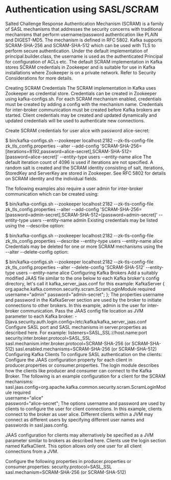 # Authentication using SASL/SCRAM

Salted Challenge Response Authentication Mechanism (SCRAM) is a family of SASL mechanisms that addresses the security concerns with traditional mechanisms that perform username/password authentication like PLAIN and DIGEST-MD5. The mechanism is defined in RFC 5802. Kafka supports SCRAM-SHA-256 and SCRAM-SHA-512 which can be used with TLS to perform secure authentication. Under the default implementation of principal.builder.class, the username is used as the authenticated Principal for configuration of ACLs etc. The default SCRAM implementation in Kafka stores SCRAM credentials in Zookeeper and is suitable for use in Kafka installations where Zookeeper is on a private network. Refer to Security Considerations for more details.

Creating SCRAM Credentials
The SCRAM implementation in Kafka uses Zookeeper as credential store. Credentials can be created in Zookeeper using kafka-configs.sh. For each SCRAM mechanism enabled, credentials must be created by adding a config with the mechanism name. Credentials for inter-broker communication must be created before Kafka brokers are started. Client credentials may be created and updated dynamically and updated credentials will be used to authenticate new connections.

Create SCRAM credentials for user alice with password alice-secret:

$ bin/kafka-configs.sh --zookeeper localhost:2182 --zk-tls-config-file zk_tls_config.properties --alter --add-config 'SCRAM-SHA-256=[iterations=8192,password=alice-secret],SCRAM-SHA-512=[password=alice-secret]' --entity-type users --entity-name alice
The default iteration count of 4096 is used if iterations are not specified. A random salt is created and the SCRAM identity consisting of salt, iterations, StoredKey and ServerKey are stored in Zookeeper. See RFC 5802 for details on SCRAM identity and the individual fields.

The following examples also require a user admin for inter-broker communication which can be created using:

$ bin/kafka-configs.sh --zookeeper localhost:2182 --zk-tls-config-file zk_tls_config.properties --alter --add-config 'SCRAM-SHA-256=[password=admin-secret],SCRAM-SHA-512=[password=admin-secret]' --entity-type users --entity-name admin
Existing credentials may be listed using the --describe option:

$ bin/kafka-configs.sh --zookeeper localhost:2182 --zk-tls-config-file zk_tls_config.properties --describe --entity-type users --entity-name alice
Credentials may be deleted for one or more SCRAM mechanisms using the --alter --delete-config option:

$ bin/kafka-configs.sh --zookeeper localhost:2182 --zk-tls-config-file zk_tls_config.properties --alter --delete-config 'SCRAM-SHA-512' --entity-type users --entity-name alice
Configuring Kafka Brokers
Add a suitably modified JAAS file similar to the one below to each Kafka broker's config directory, let's call it kafka_server_jaas.conf for this example:
KafkaServer {
    org.apache.kafka.common.security.scram.ScramLoginModule required
    username="admin"
    password="admin-secret";
};
The properties username and password in the KafkaServer section are used by the broker to initiate connections to other brokers. In this example, admin is the user for inter-broker communication.
Pass the JAAS config file location as JVM parameter to each Kafka broker:
-Djava.security.auth.login.config=/etc/kafka/kafka_server_jaas.conf
Configure SASL port and SASL mechanisms in server.properties as described here. For example:
listeners=SASL_SSL://host.name:port
security.inter.broker.protocol=SASL_SSL
sasl.mechanism.inter.broker.protocol=SCRAM-SHA-256 (or SCRAM-SHA-512)
sasl.enabled.mechanisms=SCRAM-SHA-256 (or SCRAM-SHA-512)
Configuring Kafka Clients
To configure SASL authentication on the clients:
Configure the JAAS configuration property for each client in producer.properties or consumer.properties. The login module describes how the clients like producer and consumer can connect to the Kafka Broker. The following is an example configuration for a client for the SCRAM mechanisms:
sasl.jaas.config=org.apache.kafka.common.security.scram.ScramLoginModule required \
    username="alice" \
    password="alice-secret";
The options username and password are used by clients to configure the user for client connections. In this example, clients connect to the broker as user alice. Different clients within a JVM may connect as different users by specifying different user names and passwords in sasl.jaas.config.

JAAS configuration for clients may alternatively be specified as a JVM parameter similar to brokers as described here. Clients use the login section named KafkaClient. This option allows only one user for all client connections from a JVM.

Configure the following properties in producer.properties or consumer.properties:
security.protocol=SASL_SSL
sasl.mechanism=SCRAM-SHA-256 (or SCRAM-SHA-512)